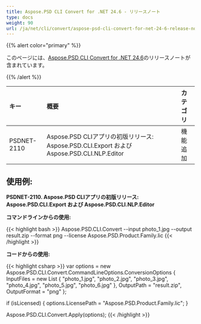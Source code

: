 ```yaml
---
title: Aspose.PSD CLI Convert for .NET 24.6 - リリースノート
type: docs
weight: 90
url: /ja/net/cli/convert/aspose-psd-cli-convert-for-net-24-6-release-notes/
---
```


{{% alert color="primary" %}}

このページには、[Aspose.PSD CLI Convert for .NET 24.6](https://www.nuget.org/packages/Aspose.PSD.CLI.Convert/)のリリースノートが含まれています。

{{% /alert %}}

| **キー**     | **概要**                                                                                       | **カテゴリ** |
|:------------|:--------------------------------------------------------------------------------------------|:-------------|
| PSDNET-2110 | Aspose.PSD CLIアプリの初版リリース: Aspose.PSD.CLI.Export および Aspose.PSD.CLI.NLP.Editor    |  機能追加 |


## **使用例:**

**PSDNET-2110. Aspose.PSD CLIアプリの初版リリース: Aspose.PSD.CLI.Export および Aspose.PSD.CLI.NLP.Editor**

**コマンドラインからの使用:**

{{< highlight bash >}}
Aspose.PSD.CLI.Convert --input photo_1.jpg --output result.zip --format png --license Aspose.PSD.Product.Family.lic
{{< /highlight >}}

**コードからの使用:**

{{< highlight csharp >}}
var options = new Aspose.PSD.CLI.Convert.CommandLineOptions.ConversionOptions
{
    InputFiles = new List<string> { "photo_1.jpg", "photo_2.jpg", "photo_3.jpg", "photo_4.jpg", "photo_5.jpg", "photo_6.jpg" },
    OutputPath = "result.zip",
    OutputFormat = "png"
};


if (isLicensed)
{
    options.LicensePath = "Aspose.PSD.Product.Family.lic";
}

Aspose.PSD.CLI.Convert.Apply(options);
{{< /highlight >}}

